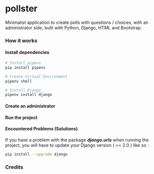 # pollster

Minimalist application to create polls with questions / choices, with an administrator side, built with Python, Django, HTML and Bootstrap.

### How it works

#### Install dependencies

```bash
# Install pipenv
pip install pipenv
```
```bash
# Create Virtual Environment
pipenv shell
```
```bash
# Install Django
pipenv install django
```
#### Create an administrator


#### Run the project


#### Encountered Problems (Solutions)

If you have a problem with the package ***django.urls*** when running the project, you will have to update your Django version ( >= 2.0 ) like so :

```bash
pip install --upgrade django
```

### Credits
